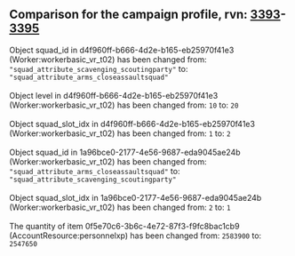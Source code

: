 ## Comparison for the campaign profile, rvn: [3393](https://github.com/PRO100KatYT/FortniteProfileRevisions/tree/main/profiles/campaign/3393%20campaign.json)-[3395](https://github.com/PRO100KatYT/FortniteProfileRevisions/tree/main/profiles/campaign/3395%20campaign.json)

Object squad_id in d4f960ff-b666-4d2e-b165-eb25970f41e3 (Worker:workerbasic_vr_t02) has been changed from: `"squad_attribute_scavenging_scoutingparty"` to: `"squad_attribute_arms_closeassaultsquad"`
<br><br>
Object level in d4f960ff-b666-4d2e-b165-eb25970f41e3 (Worker:workerbasic_vr_t02) has been changed from: `10` to: `20`
<br><br>
Object squad_slot_idx in d4f960ff-b666-4d2e-b165-eb25970f41e3 (Worker:workerbasic_vr_t02) has been changed from: `1` to: `2`
<br><br>
Object squad_id in 1a96bce0-2177-4e56-9687-eda9045ae24b (Worker:workerbasic_vr_t02) has been changed from: `"squad_attribute_arms_closeassaultsquad"` to: `"squad_attribute_scavenging_scoutingparty"`
<br><br>
Object squad_slot_idx in 1a96bce0-2177-4e56-9687-eda9045ae24b (Worker:workerbasic_vr_t02) has been changed from: `2` to: `1`
<br><br>
The quantity of item 0f5e70c6-3b6c-4e72-87f3-f9fc8bac1cb9 (AccountResource:personnelxp) has been changed from: `2583900` to: `2547650`
<br><br>
